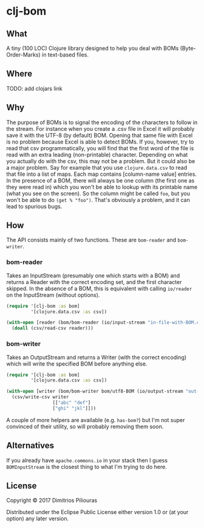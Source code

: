 # clj-bom



## What

A tiny (100 LOC) Clojure library designed to help you deal with BOMs (Byte-Order-Marks) in text-based files.

## Where 

TODO: add clojars link

## Why 

The purpose of BOMs is to signal the encoding of the characters to follow in the stream. For instance when you create a .csv file in Excel it will probably save it with the UTF-8 (by default) BOM. Opening that same file with Excel is no problem because Excel is able to detect BOMs. If you, however, try to read that csv programmatically, you will find that the first word of the file is read with an extra leading (non-printable) character. Depending on what you actually do with the csv, this may not be a problem. But it could also be a major problem. Say for example that you use `clojure.data.csv` to read that file into a list of maps. Each map contains [column-name value] entries. In the presence of a BOM, there will always be one column (the first one as they were read in) which you won't be able to lookup with its printable name (what you see on the screen). So the column might be called `foo`, but you won't be able to do `(get % "foo")`. That's obviously a problem, and it can lead to spurious bugs.


## How

The API consists mainly of two functions. These are `bom-reader` and `bom-writer`.

### bom-reader

Takes an InputStream (presumably one which starts with a BOM) and returns a Reader with the correct encoding set, and the first character skipped. In the absence of a BOM, this is equivalent with calling `io/reader` on the InputStream (without options).

```clj
(require '[clj-bom :as bom] 
         '[clojure.data.csv :as csv])

(with-open [reader (bom/bom-reader (io/input-stream "in-file-with-BOM.csv"))]
  (doall (csv/read-csv reader)))
```


### bom-writer
 
Takes an OutputStream and returns a Writer (with the correct encoding) which will write the specified BOM before anything else.

```clj
(require '[clj-bom :as bom]
         '[clojure.data.csv :as csv])

(with-open [writer (bom/bom-writer bom/utf8-BOM (io/output-stream "out-file-with-BOM.csv"))]
  (csv/write-csv writer
                 [["abc" "def"]
                 ["ghi" "jkl"]]))
```

A couple of more helpers are available (e.g. `has-bom?`) but I'm not super convinced of their utility, so will probably removing them soon.


## Alternatives 
If you already have `apache.commons.io` in your stack then I guess `BOMInputStream` is the closest thing to what I'm trying to do here. 

## License

Copyright © 2017 Dimitrios Piliouras

Distributed under the Eclipse Public License either version 1.0 or (at
your option) any later version.
